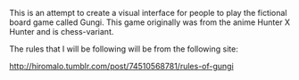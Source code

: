 This is an attempt to create a visual interface for people to play the fictional board game called Gungi. This game originally was from the anime Hunter X Hunter and is chess-variant.

The rules that I will be following will be from the following site:

http://hiromalo.tumblr.com/post/74510568781/rules-of-gungi
